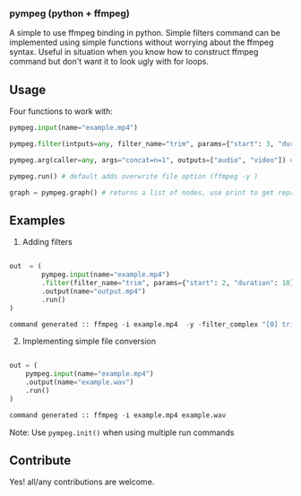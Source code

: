 ### pympeg (python + ffmpeg)

A simple to use ffmpeg binding in python. Simple filters command can be implemented using simple functions without worrying about the ffmpeg syntax.
Useful in situation when you know how to construct ffmpeg command but don't want it to look ugly with for loops. 


## Usage

Four functions to work with:
```python
pympeg.input(name="example.mp4")
```
```python
pympeg.filter(intputs=any, filter_name="trim", params={"start": 3, "duration": 10})
```
```python
pympeg.arg(caller=any, args="concat=n=1", outputs=["audio", "video"]) # inputs= is available
```
```python
pympeg.run() # default adds overwrite file option (ffmpeg -y )
```
```python
graph = pympeg.graph() # returns a list of nodes, use print to get representation
```

## Examples
1. Adding filters
```python

out  = (
        pympeg.input(name="example.mp4")
        .filter(filter_name="trim", params={"start": 2, "duration": 10})
        .output(name="output.mp4")
        .run()
)

command generated :: ffmpeg -i example.mp4  -y -filter_complex "[0] trim=start=2:duration=10 [nyQ]" -map "[nyQ]" output.mp4 
```

2. Implementing simple file conversion
```python

out = (
    pympeg.input(name="example.mp4")
    .output(name="example.wav")
    .run()
)

command generated :: ffmpeg -i example.mp4 example.wav 
```

Note: Use ```pympeg.init()``` when using multiple run commands

## Contribute
Yes! all/any contributions are welcome.
